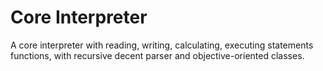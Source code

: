 # Core Interpreter
 A core interpreter with reading, writing, calculating, executing statements functions, with recursive decent parser and objective-oriented classes.
